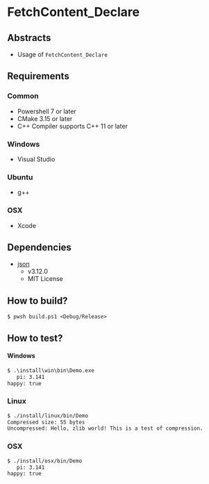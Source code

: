 # FetchContent_Declare

## Abstracts

* Usage of `FetchContent_Declare`

## Requirements

### Common

* Powershell 7 or later
* CMake 3.15 or later
* C++ Compiler supports C++ 11 or later

### Windows

* Visual Studio

### Ubuntu

* g++

### OSX

* Xcode

## Dependencies

* [json](https://github.com/nlohmann/json)
  * v3.12.0
  * MIT License

## How to build?

````shell
$ pwsh build.ps1 <Debug/Release>
````

## How to test?

#### Windows

````bat
$ .\install\win\bin\Demo.exe
   pi: 3.141
happy: true
````

### Linux

````bash
$ ./install/linux/bin/Demo
Compressed size: 55 bytes
Uncompressed: Hello, zlib world! This is a test of compression.
````

### OSX

````bash
$ ./install/osx/bin/Demo
   pi: 3.141
happy: true
````
